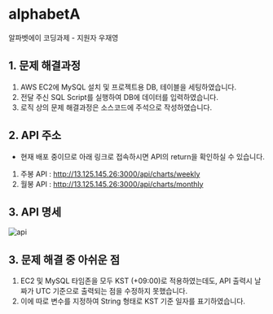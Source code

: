 # alphabetA
알파벳에이 코딩과제 - 지원자 우재영


## 1. 문제 해결과정

1) AWS EC2에 MySQL 설치 및 프로젝트용 DB, 테이블을 세팅하였습니다.
2) 전달 주신 SQL Script를 실행하여 DB에 데이터를 입력하였습니다.
3) 로직 상의 문제 해결과정은 소스코드에 주석으로 작성하였습니다. 


## 2. API 주소 

* 현재 배포 중이므로 아래 링크로 접속하시면 API의 return을 확인하실 수 있습니다. 

1) 주봉 API : http://13.125.145.26:3000/api/charts/weekly
2) 월봉 API : http://13.125.145.26:3000/api/charts/monthly

## 3. API 명세

![api](https://user-images.githubusercontent.com/99331753/187027671-3275846c-8d6a-46f1-88ac-c6a73116e1f1.jpg)



## 3. 문제 해결 중 아쉬운 점

1) EC2 및 MySQL 타임존을 모두 KST (+09:00)로 적용하였는데도, API 출력시 날짜가 UTC 기준으로 출력되는 점을 수정하지 못했습니다.
2) 이에 따로 변수를 지정하여 String 형태로 KST 기준 일자를 표기하였습니다. 

